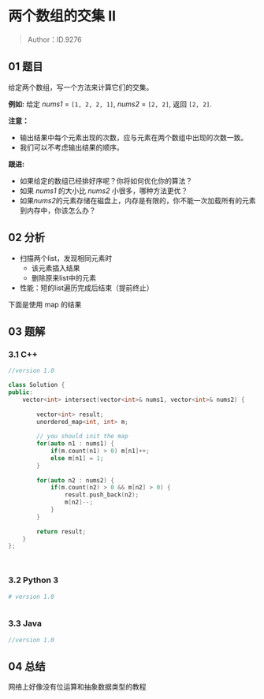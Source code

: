 # 两个数组的交集 II 

> Author：ID.9276

## 01 题目

给定两个数组，写一个方法来计算它们的交集。

**例如:**
给定 *nums1* = `[1, 2, 2, 1]`, *nums2* = `[2, 2]`, 返回 `[2, 2]`.

**注意：**

-    输出结果中每个元素出现的次数，应与元素在两个数组中出现的次数一致。
-    我们可以不考虑输出结果的顺序。

**跟进:**

- 如果给定的数组已经排好序呢？你将如何优化你的算法？
- 如果 *nums1* 的大小比 *nums2* 小很多，哪种方法更优？
- 如果*nums2*的元素存储在磁盘上，内存是有限的，你不能一次加载所有的元素到内存中，你该怎么办？

## 02 分析

- 扫描两个list，发现相同元素时
  - 该元素插入结果
  - 删除原来list中的元素
- 性能：短的list遍历完成后结束（提前终止）



下面是使用 map 的结果

## 03 题解

### 3.1 C++

```c++
//version 1.0

class Solution {
public:
    vector<int> intersect(vector<int>& nums1, vector<int>& nums2) {
        
        vector<int> result;
        unordered_map<int, int> m;
        
        // you should init the map
        for(auto n1 : nums1) {
            if(m.count(n1) > 0) m[n1]++;
            else m[n1] = 1;
        }
        
        for(auto n2 : nums2) {
            if(m.count(n2) > 0 && m[n2] > 0) {
                result.push_back(n2);
                m[n2]--;
            }
        }
        
        return result;
    }
};
```



```c++

```



```c++

```



### 3.2 Python 3

```python
# version 1.0

```



```python

```



### 3.3 Java

```java
//version 1.0
```



## 04 总结

网络上好像没有位运算和抽象数据类型的教程